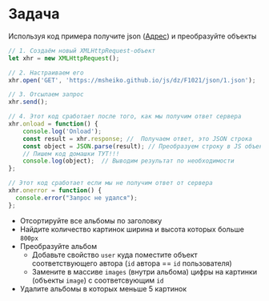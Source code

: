 # Задача

Используя код примера получите json ([Адрес](https://msheiko.github.io/js/dz/F1021/json/1.json)) и преобразуйте объекты

```javascript
// 1. Создаём новый XMLHttpRequest-объект
let xhr = new XMLHttpRequest();

// 2. Настраиваем его
xhr.open('GET', 'https://msheiko.github.io/js/dz/F1021/json/1.json'); 

// 3. Отсылаем запрос
xhr.send();

// 4. Этот код сработает после того, как мы получим ответ сервера
xhr.onload = function() {
    console.log('Onload');
    const result = xhr.response; //  Получаем ответ, это JSON строка
    const object = JSON.parse(result); // Преобразуем строку в JS объект
    // Пишем код домашки ТУТ!!!
    console.log(object);  // Выводим результат по необходимости
};

// Этот код сработает если мы не получим ответ от сервера
xhr.onerror = function() {
  console.error("Запрос не удался");
};
```

- Отсортируйте все альбомы по заголовку
- Найдите количество картинок ширина и высота которых больше `800px`
- Преобразуйте альбом
  - Добавьте свойство `user` куда поместите объект соответствующего автора (`id` автора == `id` пользователя)
  - Замените в массиве `images` (внутри альбома) цифры на картинки (объекты `image`) с соответсвующим `id`
- Удалите альбомы в которых меньше 5 картинок
